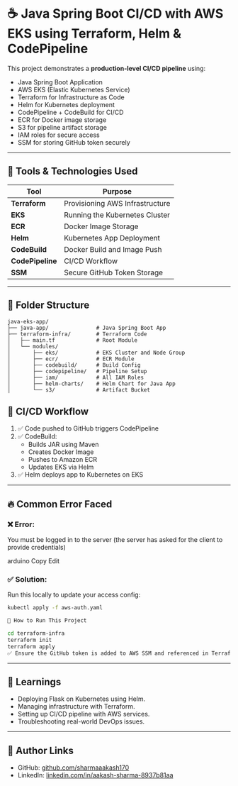 # ☕ Java Spring Boot CI/CD with AWS EKS using Terraform, Helm & CodePipeline

This project demonstrates a **production-level CI/CD pipeline** using:
- Java Spring Boot Application
- AWS EKS (Elastic Kubernetes Service)
- Terraform for Infrastructure as Code
- Helm for Kubernetes deployment
- CodePipeline + CodeBuild for CI/CD
- ECR for Docker image storage
- S3 for pipeline artifact storage
- IAM roles for secure access
- SSM for storing GitHub token securely

---

## 🔧 Tools & Technologies Used

| Tool           | Purpose                                  |
|----------------|------------------------------------------|
| **Terraform**  | Provisioning AWS Infrastructure          |
| **EKS**        | Running the Kubernetes Cluster           |
| **ECR**        | Docker Image Storage                     |
| **Helm**       | Kubernetes App Deployment                |
| **CodeBuild**  | Docker Build and Image Push              |
| **CodePipeline**| CI/CD Workflow                          |
| **SSM**        | Secure GitHub Token Storage              |

---

## 📁 Folder Structure

```
java-eks-app/
├── java-app/               # Java Spring Boot App
├── terraform-infra/        # Terraform Code
│   ├── main.tf             # Root Module
│   └── modules/
│       ├── eks/            # EKS Cluster and Node Group
│       ├── ecr/            # ECR Module
│       ├── codebuild/      # Build Config
│       ├── codepipeline/   # Pipeline Setup
│       ├── iam/            # All IAM Roles
│       ├── helm-charts/    # Helm Chart for Java App
│       └── s3/             # Artifact Bucket
```

## 🔁 CI/CD Workflow

1. ✅ Code pushed to GitHub triggers CodePipeline
2. ✅ CodeBuild:
   - Builds JAR using Maven
   - Creates Docker Image
   - Pushes to Amazon ECR
   - Updates EKS via Helm
3. ✅ Helm deploys app to Kubernetes on EKS
---

## 🔥 Common Error Faced

### ❌ Error:
You must be logged in to the server (the server has asked for the client to provide credentials)

arduino
Copy
Edit

### ✅ Solution:
Run this locally to update your access config:
```bash
kubectl apply -f aws-auth.yaml

🚀 How to Run This Project

cd terraform-infra
terraform init
terraform apply
✅ Ensure the GitHub token is added to AWS SSM and referenced in Terraform. ✅ A Docker image will be built and pushed automatically.

```
---

## 🧠 Learnings

- Deploying Flask on Kubernetes using Helm.
- Managing infrastructure with Terraform.
- Setting up CI/CD pipeline with AWS services.
- Troubleshooting real-world DevOps issues.

---

## 📎 Author Links

- GitHub: [github.com/sharmaaakash170](https://github.com/sharmaaakash170)
- LinkedIn: [linkedin.com/in/aakash-sharma-8937b81aa](https://www.linkedin.com/in/aakash-sharma-8937b81aa/)

